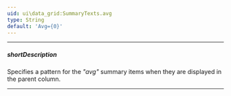 ```yaml
---
uid: ui\data_grid:SummaryTexts.avg
type: String
default: 'Avg={0}'
---
```

---
##### shortDescription
Specifies a pattern for the *"avg"* summary items when they are displayed in the parent column.

---
